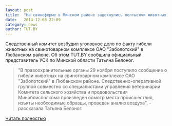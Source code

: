```yaml
---
layout: post
title:  "На свиноферме в Минском районе задохнулись полтысячи животных. Возбуждено уголовное дело"
date:   2014-12-08 22:09
category: news
author: TUT.BY
---
```


<p class="lead">Следственный комитет возбудил уголовное дело по факту гибели животных на свинотоварном комплексе ОАО "Заболотский" в Любанском районе. Об этом TUT.BY сообщила официальный представитель УСК по Минской области Татьяна Белоног.</p>

> "В правоохранительные органы 29 ноября поступило сообщение о гибели животных на свинотоварном комплексе ОАО "Заболотский" в Любанском районе. Следственно-оперативной группой совместно со специалистами управления ветеринарии Комитета сельского хозяйства и продовольствия Миноблисполкома произведен осмотр места происшествия, изъяты необходимые образцы, проведен анализ воздуха", - рассказала Татьяна Белоног.

<a href="http://news.tut.by/society/427078.html" type="button" class="btn btn-default" target="_blank">Читать полностью</a>